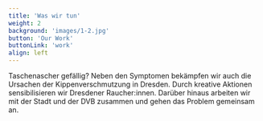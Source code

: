 ```yaml
---
title: 'Was wir tun'
weight: 2
background: 'images/1-2.jpg'
button: 'Our Work'
buttonLink: 'work'
align: left
---
```


Taschenascher gefällig? Neben den Symptomen bekämpfen wir auch die Ursachen der Kippenverschmutzung in Dresden. Durch kreative Aktionen sensibilisieren wir Dresdener Raucher:innen. Darüber hinaus arbeiten wir mit der Stadt und der DVB zusammen und gehen das Problem gemeinsam an.